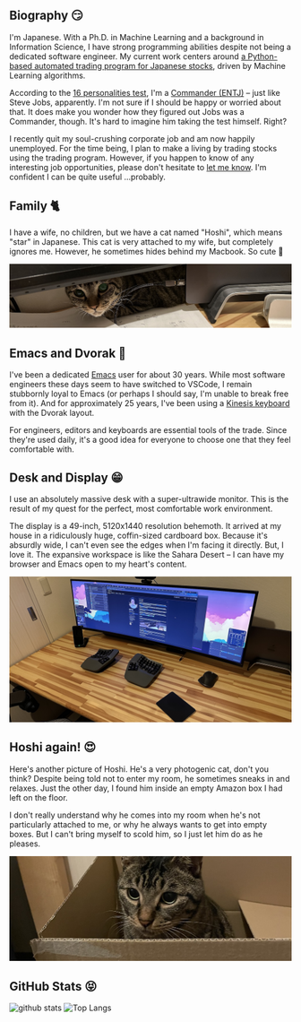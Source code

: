<h2>Biography 😏</h2>

<p>I'm Japanese. With a Ph.D. in Machine Learning and a background in Information Science, I have strong programming abilities despite not being a dedicated software engineer. My current work centers around <a href="https://github.com/hajime-f/stocktrading">a Python-based automated trading program for Japanese stocks</a>, driven by Machine Learning algorithms.</p>

<p>According to the <a href="https://www.16personalities.com/">16 personalities test</a>, I'm a <a href="https://www.16personalities.com/entj-personality">Commander (ENTJ)</a> – just like Steve Jobs, apparently. I'm not sure if I should be happy or worried about that. It does make you wonder how they figured out Jobs was a Commander, though. It's hard to imagine him taking the test himself. Right?</p>

<p>I recently quit my soul-crushing corporate job and am now happily unemployed. For the time being, I plan to make a living by trading stocks using the trading program. However, if you happen to know of any interesting job opportunities, please don't hesitate to <a href="mailto:hajime.fujita@gmail.com">let me know</a>. I'm confident I can be quite useful ...probably.</p>

<h2>Family 🐈</h2>
<p>I have a wife, no children, but we have a cat named "Hoshi", which means "star" in Japanese. This cat is very attached to my wife, but completely ignores me. However, he sometimes hides behind my Macbook. So cute 🥰</p>

<img src="./images/hoshi.jpg" />

<h2>Emacs and Dvorak 🥳</h2>
<p>I've been a dedicated <a href="https://www.gnu.org/software/emacs/">Emacs</a> user for about 30 years. While most software engineers these days seem to have switched to VSCode, I remain stubbornly loyal to Emacs (or perhaps I should say, I'm unable to break free from it). And for approximately 25 years, I've been using a <a href="https://kinesis-ergo.com/keyboards/advantage360/">Kinesis keyboard</a> with the Dvorak layout.</p>

<p>For engineers, editors and keyboards are essential tools of the trade.  Since they're used daily, it's a good idea for everyone to choose one that they feel comfortable with.</p>

<h2>Desk and Display 😁</h2>
<p>I use an absolutely massive desk with a super-ultrawide monitor. This is the result of my quest for the perfect, most comfortable work environment.</p>

<p>The display is a 49-inch, 5120x1440 resolution behemoth. It arrived at my house in a ridiculously huge, coffin-sized cardboard box. Because it's absurdly wide, I can't even see the edges when I'm facing it directly. But, I love it. The expansive workspace is like the Sahara Desert – I can have my browser and Emacs open to my heart's content.</p>

<img src="./images/display.JPG" />

<h2>Hoshi again! 😍</h2>
<p>Here's another picture of Hoshi. He's a very photogenic cat, don't you think? Despite being told not to enter my room, he sometimes sneaks in and relaxes. Just the other day, I found him inside an empty Amazon box I had left on the floor. </p>
<p>I don't really understand why he comes into my room when he's not particularly attached to me, or why he always wants to get into empty boxes. But I can't bring myself to scold him, so I just let him do as he pleases.</p>
<img src="./images/hoshi2.JPG" />

<h2>GitHub Stats 😝</h2>

<p align="left"> 
  <img alt="github stats" height="170px" src="https://github-readme-stats.vercel.app/api?username=hajime-f&show_icons=ture" />
  <img alt="Top Langs" height="170px" src="https://github-readme-stats.vercel.app/api/top-langs/?username=hajime-f&layout=compact&show_icons=true" />
</p>
